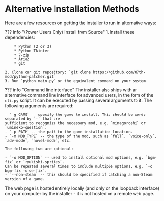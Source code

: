 # Alternative Installation Methods

Here are a few resources on getting the installer to run in alternative ways:

??? info "(Power Users Only) Install from Source"
    1. Install these dependencies:

        * Python (2 or 3)
        * Python Tkinter
        * 7-zip
        * Aria2
        * git

    2. Clone our git repository: `git clone https://github.com/07th-mod/python-patcher.git`
    3. Run `python main.py` or the equivalent command on your system


??? info "Command line interface"
    The installer also ships with an alternative command line interface for advanced users, in the form of the `cli.py` script. It can be executed by passing several arguments to it. The following arguments are required:

    - `-g GAME` -- specify the game to install. This should be words separated by `-` that are
    sufficient to recognize the necessary mod, e.g. `minagoroshi` or `umineko-question`.
    - `-p PATH` -- the path to the game installation location.
    - `-m MOD_TYPE` -- the type of the mod, such as `full`, `voice-only`, `adv-mode`, `novel-mode`, etc.

    The following two are optional:

    - `-o MOD_OPTION` -- used to install optional mod options, e.g. `bgm-fix` or `ryukishi-sprites`.
    Can be repeated several times to include multiple options, e.g. `-o bgm-fix -o se-fix`.
    - `--non-steam` -- this should be specified if patching a non-Steam version of a game.


The web page is hosted entirely locally (and only on the loopback interface) on your computer by the installer - it is not hosted on a remote web page.